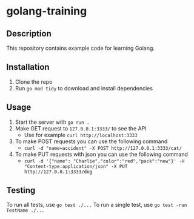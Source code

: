 # golang-training

## Description
This repository contains example code for learning Golang.

## Installation
1. Clone the repo
2. Run `go mod tidy` to download and install dependencies

## Usage
1. Start the server with `go run .`
2. Make GET request to `127.0.0.1:3333/` to see the API
    - Use for example `curl http://localhost:3333`
3. To make POST requests you can use the following command
    - `curl -d "name=accident" -X POST http://127.0.0.1:3333/cat/`
4. To make PUT requests with json you can use the following command
    - `curl -d '{"name": "Charlie","color":"red","pack":"new"}' -H "Content-type:application/json" -X PUT http://127.0.0.1:3333/dog`

## Testing
To run all tests, use `go test ./...`
To run a single test, use `go test -run TestName ./...`